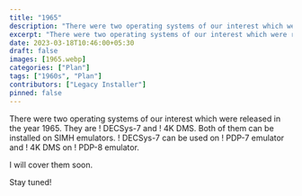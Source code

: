 ```yaml
---
title: "1965"
description: "There were two operating systems of our interest which were released in the year 1965. They are ! DECSys-7 and ! 4K DMS."
excerpt: "There were two operating systems of our interest which were released in the year 1965. They are ! DECSys-7 and ! 4k DMS."
date: 2023-03-18T10:46:00+05:30
draft: false
images: [1965.webp]
categories: ["Plan"]
tags: ["1960s", "Plan"]
contributors: ["Legacy Installer"]
pinned: false
---
```


There were two operating systems of our interest which were released in the year 1965. They are ! DECSys-7 and ! 4K DMS. Both of them can be installed on SIMH emulators. ! DECSys-7 can be used on ! PDP-7 emulator and ! 4K DMS on ! PDP-8 emulator.

I will cover them soon.

Stay tuned!
